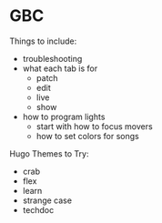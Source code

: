 # GBC

Things to include:
 - troubleshooting
 - what each tab is for
   - patch
   - edit
   - live
   - show
 - how to program lights
   - start with how to focus movers
   - how to set colors for songs

Hugo Themes to Try:
 - crab
 - flex
 - learn
 - strange case
 - techdoc
